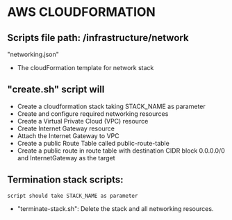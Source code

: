 # AWS CLOUDFORMATION


## Scripts file path: /infrastructure/network
 
 <p>"networking.json"</p>
 <ul>
 	<li>The cloudFormation template for network stack</li>
 </ul>

## "create.sh" script will
<ul>
  <li>Create a cloudformation stack taking STACK_NAME as parameter</li>
	<li>Create and configure required networking resources</li>
	<li>Create a Virtual Private Cloud (VPC) resource </li>
	<li>Create Internet Gateway resource</li>
	<li>Attach the Internet Gateway to VPC</li>
	<li>Create a public Route Table called public-route-table</li>
	<li>Create a public route in  route table with destination CIDR block 0.0.0.0/0 and InternetGateway as the target</li>
</ul>


## Termination stack scripts: 
	script should take STACK_NAME as parameter
<ul>
	<li> "terminate-stack.sh": Delete the stack and all networking resources.</li>
</ul>
